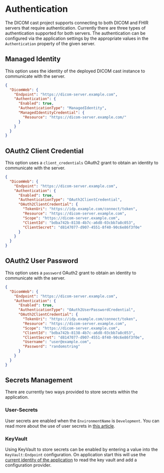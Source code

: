 # Authentication

The DICOM cast project supports connecting to both DICOM and FHIR servers that require authentication. Currently there are three types of authentication supported for both servers. The authentication can be configured via the application settings by the appropriate values in the `Authentication` property of the given server.

## Managed Identity
This option uses the identity of the deployed DICOM cast instance to communicate with the server.

```json
{
  "DicomWeb": {
    "Endpoint": "https://dicom-server.example.com",
    "Authentication": {
      "Enabled": true,
      "AuthenticationType": "ManagedIdentity",
      "ManagedIdentityCredential": {
        "Resource": "https://dicom-server.example.com/"
      }
    }
  }
}
```

## OAuth2 Client Credential
This option uses a `client_credentials` OAuth2 grant to obtain an identity to communicate with the server.

```json
{
  "DicomWeb": {
    "Endpoint": "https://dicom-server.example.com",
    "Authentication": {
      "Enabled": true,
      "AuthenticationType": "OAuth2ClientCredential",
      "OAuth2ClientCredential": {
        "TokenUri": "https://idp.example.com/connect/token",
        "Resource": "https://dicom-server.example.com",
        "Scope": "https://dicom-server.example.com",
        "ClientId": "bdba742b-8138-4b7c-a6d8-03cbb7a8c053",
        "ClientSecret": "d8147077-d907-4551-8f40-90c6e86f3f0e"
      }
    }
  }
}
```

## OAuth2 User Password
This option uses a `password` OAuth2 grant to obtain an identity to communicate with the server.

```json
{
  "DicomWeb": {
    "Endpoint": "https://dicom-server.example.com",
    "Authentication": {
      "Enabled": true,
      "AuthenticationType": "OAuth2UserPasswordCredential",
      "OAuth2ClientCredential": {
        "TokenUri": "https://idp.example.com/connect/token",
        "Resource": "https://dicom-server.example.com",
        "Scope": "https://dicom-server.example.com",
        "ClientId": "bdba742b-8138-4b7c-a6d8-03cbb7a8c053",
        "ClientSecret": "d8147077-d907-4551-8f40-90c6e86f3f0e",
        "Username": "user@example.com",
        "Password": "randomstring"
      }
    }
  }
}
```

## Secrets Management

There are currently two ways provided to store secrets within the application.

### User-Secrets

User secrets are enabled when the `EnvironmentName` is `Development`. You can read more about the use of user secrets in [this article](https://docs.microsoft.com/en-us/aspnet/core/security/app-secrets?view=aspnetcore-3.1).

### KeyVault

Using KeyVault to store secrets can be enabled by entering a value into the `KeyVault:Endpoint` configuration. On application start this will use the [current identity of the application](https://docs.microsoft.com/en-us/aspnet/core/security/key-vault-configuration?view=aspnetcore-3.1#use-managed-identities-for-azure-resources) to read the key vault and add a configuration provider.
